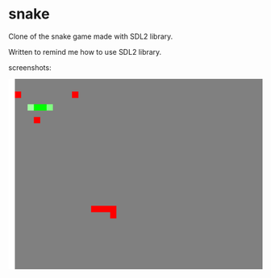 # snake
Clone of the snake game made with SDL2 library.

Written to remind me how to use SDL2 library.

screenshots:

![Snake gameplay](screenshots/snake-game-animation.png)
